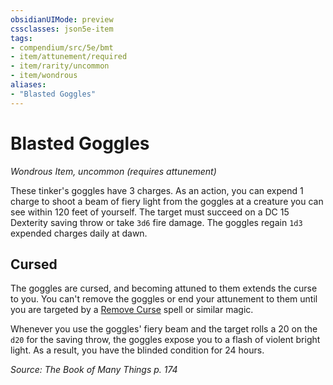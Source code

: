 ```yaml
---
obsidianUIMode: preview
cssclasses: json5e-item
tags:
- compendium/src/5e/bmt
- item/attunement/required
- item/rarity/uncommon
- item/wondrous
aliases: 
- "Blasted Goggles"
---
```

# Blasted Goggles
*Wondrous Item, uncommon (requires attunement)*  


These tinker's goggles have 3 charges. As an action, you can expend 1 charge to shoot a beam of fiery light from the goggles at a creature you can see within 120 feet of yourself. The target must succeed on a DC 15 Dexterity saving throw or take `3d6` fire damage. The goggles regain `1d3` expended charges daily at dawn.

## Cursed

The goggles are cursed, and becoming attuned to them extends the curse to you. You can't remove the goggles or end your attunement to them until you are targeted by a [Remove Curse](5E2014官方资源/spells/remove-curse.md) spell or similar magic.

Whenever you use the goggles' fiery beam and the target rolls a 20 on the `d20` for the saving throw, the goggles expose you to a flash of violent bright light. As a result, you have the blinded condition for 24 hours.

*Source: The Book of Many Things p. 174*